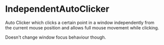 # IndependentAutoClicker
Auto Clicker which clicks a certain point in a window independently from the current mouse position and allows full mouse movement while clicking.

Doesn't change window focus behaviour though.

